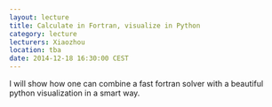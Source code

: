 ```yaml
---
layout: lecture
title: Calculate in Fortran, visualize in Python
category: lecture
lecturers: Xiaozhou
location: tba
date: 2014-12-18 16:30:00 CEST
---
```


I will show how one can combine a fast fortran solver with a beautiful python visualization in a smart way.
